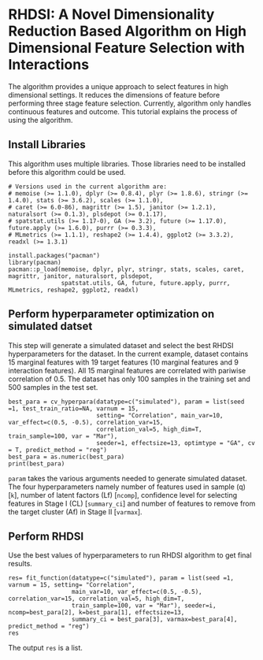 # RHDSI: A Novel Dimensionality Reduction Based Algorithm on High Dimensional Feature Selection with Interactions 
The algorithm provides a unique approach to select features in high dimensional settings. It reduces the dimensions of feature before performing three stage feature selection. Currently, algorithm only handles continuous features and outcome. This tutorial explains the process of using the algorithm.

## Install Libraries
This algorithm uses multiple libraries. Those libraries need to be installed before this algorithm could be used.

```
# Versions used in the current algorithm are:
# memoise (>= 1.1.0), dplyr (>= 0.8.4), plyr (>= 1.8.6), stringr (>= 1.4.0), stats (>= 3.6.2), scales (>= 1.1.0), 
# caret (>= 6.0-86), magrittr (>= 1.5), janitor (>= 1.2.1), naturalsort (>= 0.1.3), plsdepot (>= 0.1.17), 
# spatstat.utils (>= 1.17-0), GA (>= 3.2), future (>= 1.17.0), future.apply (>= 1.6.0), purrr (>= 0.3.3), 
# MLmetrics (>= 1.1.1), reshape2 (>= 1.4.4), ggplot2 (>= 3.3.2), readxl (>= 1.3.1)

install.packages("pacman")
library(pacman)
pacman::p_load(memoise, dplyr, plyr, stringr, stats, scales, caret, magrittr, janitor, naturalsort, plsdepot, 
               spatstat.utils, GA, future, future.apply, purrr, MLmetrics, reshape2, ggplot2, readxl) 
```
## Perform hyperparameter optimization on simulated datset
This step will generate a simulated dataset and select the best RHDSI hyperparameters for the dataset. In the current example, dataset contains 15 marginal features with 19 target features (10 marginal features and 9 interaction features). All 15 marginal features are correlated with pariwise correlation of 0.5. The dataset has only 100 samples in the training set and 500 samples in the test set.

```
best_para = cv_hyperpara(datatype=c("simulated"), param = list(seed =1, test_train_ratio=NA, varnum = 15, 
                         setting= "Correlation", main_var=10, var_effect=c(0.5, -0.5), correlation_var=15, 
                         correlation_val=5, high_dim=T, train_sample=100, var = "Mar"), 
                         seeder=1, effectsize=13, optimtype = "GA", cv = T, predict_method = "reg")
best_para = as.numeric(best_para)
print(best_para)
```
```param``` takes the various arguments needed to generate simulated dataset. The four hyperparameters namely number of features used in sample (q) [```k```], number of latent factors (Lf) [```ncomp```], confidence level for selecting features in Stage I (CL) [```summary_ci```] and number of features to remove from the target cluster (Af) in Stage II [```varmax```]. 

## Perform RHDSI
Use the best values of hyperparameters to run RHDSI algorithm to get final results.

```
res= fit_function(datatype=c("simulated"), param = list(seed =1, varnum = 15, setting= "Correlation", 
                  main_var=10, var_effect=c(0.5, -0.5), correlation_var=15, correlation_val=5, high_dim=T,
                  train_sample=100, var = "Mar"), seeder=i, ncomp=best_para[2], k=best_para[1], effectsize=13, 
                  summary_ci = best_para[3], varmax=best_para[4], predict_method = "reg")
res
```

The output ```res``` is a list. 

